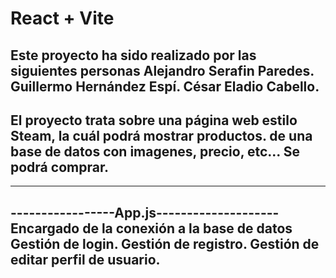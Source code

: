 # React + Vite
Este proyecto ha sido realizado por las siguientes personas
Alejandro Serafin Paredes.
Guillermo Hernández Espí.
César Eladio Cabello.
-------------------------------------------
El proyecto trata sobre una página web estilo Steam, la cuál podrá mostrar productos.
de una base de datos con imagenes, precio, etc...
Se podrá comprar.
-------------------------------------------

-------------------------------------------
-----------------App.js--------------------
Encargado de la conexión a la base de datos
Gestión de login.
Gestión de registro.
Gestión de editar perfil de usuario.
-------------------------------------------
